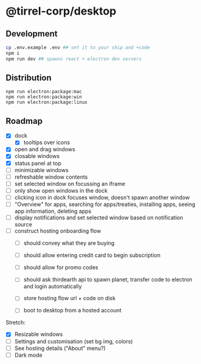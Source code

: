 # @tirrel-corp/desktop

## Development

```bash
cp .env.example .env ## set it to your ship and +code
npm i
npm run dev ## spawns react + electron dev servers
```

## Distribution

```
npm run electron:package:mac
npm run electron:package:win
npm run electron:package:linux
```

## Roadmap

- [x] dock
    - [x] tooltips over icons
- [x] open and drag windows
- [x] closable windows
- [x] status panel at top
- [ ] minimizable windows
- [ ] refreshable window contents
- [ ] set selected window on focussing an iframe
- [ ] only show open windows in the dock
- [ ] clicking icon in dock focuses window, doesn't spawn another window
- [ ] "Overview" for apps, searching for apps/treaties, installing apps, seeing app information, deleting apps
- [ ] display notifications and set selected window based on notification source
- [ ] construct hosting onboarding flow
    - [ ] should convey what they are buying
    - [ ] should allow entering credit card to begin subscription
    - [ ] should allow for promo codes
    - [ ] should ask thirdearth api to spawn planet, transfer code to electron and login automatically
    - [ ] store hosting flow url + code on disk
    - [ ] boot to desktop from a hosted account


Stretch:

- [x] Resizable windows
- [ ] Settings and customisation (set bg img, colors)
- [ ] See hosting details ("About" menu?)
- [ ] Dark mode